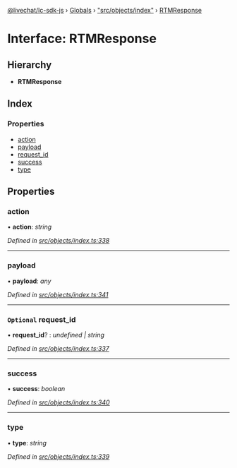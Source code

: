 [@livechat/lc-sdk-js](../README.md) › [Globals](../globals.md) › ["src/objects/index"](../modules/_src_objects_index_.md) › [RTMResponse](_src_objects_index_.rtmresponse.md)

# Interface: RTMResponse

## Hierarchy

* **RTMResponse**

## Index

### Properties

* [action](_src_objects_index_.rtmresponse.md#action)
* [payload](_src_objects_index_.rtmresponse.md#payload)
* [request_id](_src_objects_index_.rtmresponse.md#optional-request_id)
* [success](_src_objects_index_.rtmresponse.md#success)
* [type](_src_objects_index_.rtmresponse.md#type)

## Properties

###  action

• **action**: *string*

*Defined in [src/objects/index.ts:338](https://github.com/livechat/lc-sdk-js/blob/d0a32c0/src/objects/index.ts#L338)*

___

###  payload

• **payload**: *any*

*Defined in [src/objects/index.ts:341](https://github.com/livechat/lc-sdk-js/blob/d0a32c0/src/objects/index.ts#L341)*

___

### `Optional` request_id

• **request_id**? : *undefined | string*

*Defined in [src/objects/index.ts:337](https://github.com/livechat/lc-sdk-js/blob/d0a32c0/src/objects/index.ts#L337)*

___

###  success

• **success**: *boolean*

*Defined in [src/objects/index.ts:340](https://github.com/livechat/lc-sdk-js/blob/d0a32c0/src/objects/index.ts#L340)*

___

###  type

• **type**: *string*

*Defined in [src/objects/index.ts:339](https://github.com/livechat/lc-sdk-js/blob/d0a32c0/src/objects/index.ts#L339)*
